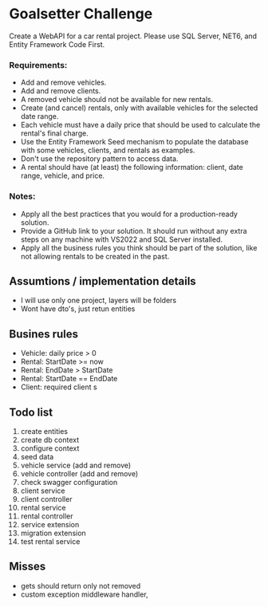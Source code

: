 # Goalsetter Challenge

Create a WebAPI for a car rental project. Please use SQL Server, NET6, and Entity Framework Code First.

### Requirements:
- Add and remove vehicles.
- Add and remove clients.
- A removed vehicle should not be available for new rentals.
- Create (and cancel) rentals, only with available vehicles for the selected date range.
- Each vehicle must have a daily price that should be used to calculate the rental's final charge.
- Use the Entity Framework Seed mechanism to populate the database with some vehicles, clients, and rentals as examples.
- Don't use the repository pattern to access data.
- A rental should have (at least) the following information: client, date range, vehicle, and price.

### Notes:
- Apply all the best practices that you would for a production-ready solution.
- Provide a GitHub link to your solution. It should run without any extra steps on any machine with VS2022 and SQL Server installed.
- Apply all the business rules you think should be part of the solution, like not allowing rentals to be created in the past.

## Assumtions / implementation details
- I will use only one project, layers will be folders
- Wont have dto's, just retun entities

## Busines rules 
- Vehicle: daily price > 0
- Rental: StartDate >= now
- Rental: EndDate > StartDate
- Rental: StartDate == EndDate
- Client: required client s

## Todo list
1. create entities
2. create db context
3. configure context
4. seed data
5. vehicle service (add and remove)
6. vehicle controller (add and remove)
7. check swagger configuration
8. client service
9. client controller
10. rental service
11. rental controller
12. service extension
13. migration extension
14. test rental service


## Misses
- gets should return only not removed
- custom exception middleware handler, 